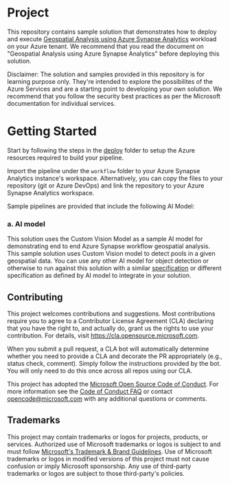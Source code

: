 # Project


This repository contains sample solution that demonstrates how to deploy and execute [Geospatial Analysis using Azure Synapse Analytics](https://aka.ms/synapse-geospatial-analytics) workload on your Azure tenant. We recommend that you read the document on "Geospatial Analysis using Azure Synapse Analytics" before deploying this solution.

Disclaimer: The solution and samples provided in this repository is for learning purpose only. They're intended to explore the possibilites of the Azure Services and are a starting point to developing your own solution. We recommend that you follow the security best practices as per the Microsoft documentation for individual services.

# Getting Started

Start by following the steps in the [deploy](/deploy/README.md) folder to setup the Azure resources required to build your pipeline.

Import the pipeline under the `workflow` folder to your Azure Synapse Analytics instance's workspace. Alternatively, you can copy the files to your repository (git or Azure DevOps) and link the repository to your Azure Synapse Analytics workspace. 

Sample pipelines are provided that include the following AI Model:

### a. AI model

This solution uses the Custom Vision Model as a sample AI model for demonstrating end to end Azure Synapse workflow geospatial analysis. This sample solution uses Custom Vision model to detect pools in a given geospatial data. 
You can use any other AI model for object detection or otherwise to run against this solution with a similar [specification](/src/aimodels/custom_vision_object_detection_offline/specs/custom_vision_object_detection.json) or different specification as defined by AI model to integrate in your solution.  

## Contributing

This project welcomes contributions and suggestions.  Most contributions require you to agree to a
Contributor License Agreement (CLA) declaring that you have the right to, and actually do, grant us
the rights to use your contribution. For details, visit https://cla.opensource.microsoft.com.

When you submit a pull request, a CLA bot will automatically determine whether you need to provide
a CLA and decorate the PR appropriately (e.g., status check, comment). Simply follow the instructions
provided by the bot. You will only need to do this once across all repos using our CLA.

This project has adopted the [Microsoft Open Source Code of Conduct](https://opensource.microsoft.com/codeofconduct/).
For more information see the [Code of Conduct FAQ](https://opensource.microsoft.com/codeofconduct/faq/) or
contact [opencode@microsoft.com](mailto:opencode@microsoft.com) with any additional questions or comments.

## Trademarks

This project may contain trademarks or logos for projects, products, or services. Authorized use of Microsoft 
trademarks or logos is subject to and must follow 
[Microsoft's Trademark & Brand Guidelines](https://www.microsoft.com/legal/intellectualproperty/trademarks/usage/general).
Use of Microsoft trademarks or logos in modified versions of this project must not cause confusion or imply Microsoft sponsorship.
Any use of third-party trademarks or logos are subject to those third-party's policies.
